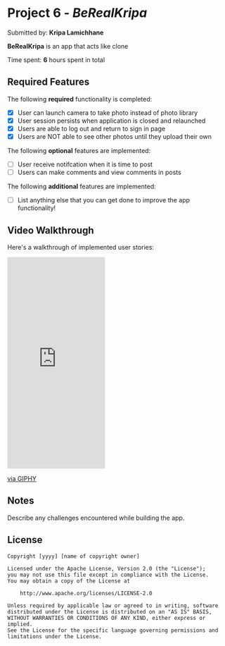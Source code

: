 # Project 6 - *BeRealKripa*

Submitted by: **Kripa Lamichhane**

**BeRealKripa** is an app that acts like clone  

Time spent: **6** hours spent in total

## Required Features

The following **required** functionality is completed:

- [X] User can launch camera to take photo instead of photo library
- [X] User session persists when application is closed and relaunched
- [X] Users are able to log out and return to sign in page
- [X] Users are NOT able to see other photos until they upload their own    
 
The following **optional** features are implemented:

- [ ] User receive notifcation when it is time to post
- [ ] Users can make comments and view comments in posts    

The following **additional** features are implemented:

- [ ] List anything else that you can get done to improve the app functionality!

## Video Walkthrough

Here's a walkthrough of implemented user stories:

<iframe src="https://giphy.com/embed/Glh1xipT8MZMMT8UfY" width="222" height="480" frameBorder="0" class="giphy-embed" allowFullScreen></iframe><p><a href="https://giphy.com/gifs/Glh1xipT8MZMMT8UfY">via GIPHY</a></p>

## Notes

Describe any challenges encountered while building the app.

## License

    Copyright [yyyy] [name of copyright owner]

    Licensed under the Apache License, Version 2.0 (the "License");
    you may not use this file except in compliance with the License.
    You may obtain a copy of the License at

        http://www.apache.org/licenses/LICENSE-2.0

    Unless required by applicable law or agreed to in writing, software
    distributed under the License is distributed on an "AS IS" BASIS,
    WITHOUT WARRANTIES OR CONDITIONS OF ANY KIND, either express or implied.
    See the License for the specific language governing permissions and
    limitations under the License.

